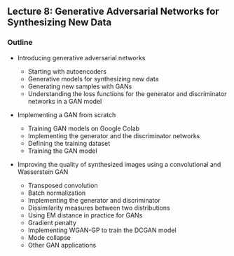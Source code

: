 
##  Lecture 8: Generative Adversarial Networks for Synthesizing New Data


### Outline

- Introducing generative adversarial networks
  - Starting with autoencoders
  - Generative models for synthesizing new data
  - Generating new samples with GANs
  - Understanding the loss functions for the generator and discriminator networks in a GAN model
  
- Implementing a GAN from scratch
  - Training GAN models on Google Colab
  - Implementing the generator and the discriminator networks
  - Defining the training dataset
  - Training the GAN model
  
- Improving the quality of synthesized images using a convolutional and Wasserstein GAN
  - Transposed convolution
  - Batch normalization
  - Implementing the generator and discriminator
  - Dissimilarity measures between two distributions
  - Using EM distance in practice for GANs
  - Gradient penalty
  - Implementing WGAN-GP to train the DCGAN model
  - Mode collapse
  - Other GAN applications
  